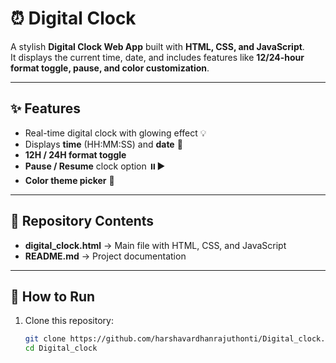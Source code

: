 # ⏰ Digital Clock

A stylish **Digital Clock Web App** built with **HTML, CSS, and JavaScript**.  
It displays the current time, date, and includes features like **12/24-hour format toggle, pause, and color customization**.

---

## ✨ Features
- Real-time digital clock with glowing effect 💡  
- Displays **time** (HH:MM:SS) and **date** 📅  
- **12H / 24H format toggle**  
- **Pause / Resume** clock option ⏸️▶️  
- **Color theme picker** 🎨  

---

## 📂 Repository Contents
- **digital_clock.html** → Main file with HTML, CSS, and JavaScript  
- **README.md** → Project documentation  

---

## 🚀 How to Run
1. Clone this repository:
   ```bash
   git clone https://github.com/harshavardhanrajuthonti/Digital_clock.git
   cd Digital_clock
